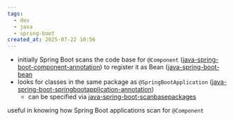 ```yaml
---
tags:
  - dev
  - java
  - spring-boot
created_at: 2025-07-22 10:56
---
```

- initially Spring Boot scans the code base for `@Component` ([java-spring-boot-component-annotation](java-spring-boot-component-annotation.md)) to register it as Bean ([java-spring-boot-bean](java-spring-boot-bean.md)
- looks for classes in the same package as `@SpringBootApplication` ([java-spring-boot-springbootapplication-annotation](java-spring-boot-springbootapplication-annotation.md))
	- can be specified via [java-spring-boot-scanbasepackages](java-spring-boot-scanbasepackages.md)

useful in knowing how Spring Boot applications scan for `@Component`